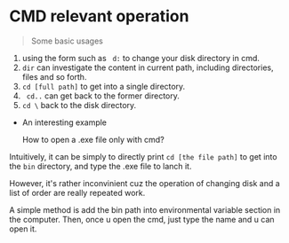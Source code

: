 # CMD relevant operation

> Some basic usages

1. using the form such as ```  d: ``` to change your disk directory in cmd.
2.  ```dir``` can investigate the content in current path, including directories, files and so forth.
3.  ```cd [full path]``` to get into a single directory.
4. ``` cd..``` can get back to the former directory.
5. ```cd \``` back to the disk directory.

* An interesting example

    How to open a .exe file only with cmd?

Intuitively, it can be simply to directly print ```cd [the file path]``` to get into the ```bin``` directory, and type the .exe file to lanch it.

However,  it's rather inconvinient cuz the operation of changing disk and a list of order are really repeated work. 

A simple method is add the bin path into environmental variable section in the computer. Then, once u open the cmd, just type the name and u can open it.

